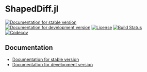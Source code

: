 # ShapedDiff.jl

[![Documentation for stable version](https://img.shields.io/badge/docs-stable-blue.svg)](https://oschulz.github.io/ShapedDiff.jl/stable)
[![Documentation for development version](https://img.shields.io/badge/docs-dev-blue.svg)](https://oschulz.github.io/ShapedDiff.jl/dev)
[![License](http://img.shields.io/badge/license-MIT-brightgreen.svg?style=flat)](LICENSE.md)
[![Build Status](https://github.com/oschulz/ShapedDiff.jl/workflows/CI/badge.svg?branch=master)](https://github.com/oschulz/ShapedDiff.jl/actions?query=workflow%3ACI)
[![Codecov](https://codecov.io/gh/oschulz/ShapedDiff.jl/branch/master/graph/badge.svg)](https://codecov.io/gh/oschulz/ShapedDiff.jl)


## Documentation

* [Documentation for stable version](https://oschulz.github.io/ShapedDiff.jl/stable)
* [Documentation for development version](https://oschulz.github.io/ShapedDiff.jl/dev)
